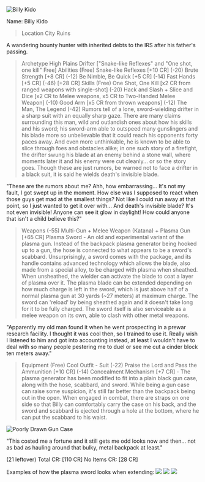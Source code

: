 ![Billy Kido](https://desu-usergeneratedcontent.xyz/tg/image/1688/22/1688226665122.jpg)

Name: Billy Kido
>Location
City Ruins

A wandering bounty hunter with inherited debts to the IRS after his father's passing. 

>Archetype
High Plains Drifter ["Snake-like Reflexes" and "One shot, one kill" Free]
>Abilities
(Free) Snake-like Reflexes [+10 CR]
(-20) Brute Strength [+8 CR]
(-12) Be Nimble, Be Quick [+5 CR]
(-14) Fast Hands [+5 CR]
(-46) [+28 CR]
>Skills
(Free) One Shot, One Kill [x2 CR from ranged weapons with single-shot]
(-20) Hack and Slash + Slice and Dice [x2 CR to Melee weapons, x5 CR to Two-Handed Melee Weapon]
(-10) Good Arm [x5 CR from thrown weapons]
(-12) The Man, The Legend
(-42)
Rumors tell of a lone, sword-wielding drifter in a sharp suit with an equally sharp gaze. There are many claims surrounding this man, wild and outlandish ones about how his skills and his sword; his sword-arm able to outspeed many gunslingers and his blade more so unbelievable that it could reach his opponents forty paces away. And even more unthinkable, he is known to be able to slice through foes and obstacles alike; in one such story of a firefight, the drifter swung his blade at an enemy behind a stone wall, where moments later it and his enemy were cut cleanly... or so the story goes. Though these are just rumors, be warned not to face a drifter in a black suit, it is said he wields death's invisible blade.

"These are the rumors about me? Ahh, how embarrassing... It's not my fault, I got swept up in the moment. How else was I supposed to react when those guys get mad at the smallest things? Not like I could run away at that point, so I just wanted to get it over with... And death's invisible blade? It's not even invisible! Anyone can see it glow in daylight! How could anyone that isn't a child believe this?"

>Weapons
(-55) Multi-Gun + Melee Weapon (Katana) + Plasma Gun [+65 CR]
Plasma Sword - An old and experimental variant of the plasma gun. Instead of the backpack plasma generator being hooked up to a gun, the hose is connected to what appears to be a sword's scabbard. Unsurprisingly, a sword comes with the package, and its handle contains advanced technology which allows the blade, also made from a special alloy, to be charged with plasma when sheathed. When unsheathed, the wielder can activate the blade to coat a layer of plasma over it. The plasma blade can be extended depending on how much charge is left in the sword, which is just above half of a normal plasma gun at 30 yards (~27 meters) at maximum charge. The sword can 'reload' by being sheathed again and it doesn't take long for it to be fully charged. The sword itself is also serviceable as a melee weapon on its own, able to clash with other metal weapons.

"Apparently my old man found it when he went prospecting in a prewar research facility. I thought it was cool then, so I trained to use it. Really wish I listened to him and got into accounting instead, at least I wouldn't have to deal with so many people pestering me to duel or see me cut a cinder block ten meters away."

>Equipment
(Free) Cool Outfit - Suit
(-22) Praise the Lord and Pass the Ammunition [+10 CR]
(-14) Concealment Mechanism [+7 CR] - The plasma generator has been modified to fit into a plain black gun case, along with the hose, scabbard, and sword. While being a gun case can raise some suspicion, it's still far better than the backpack being out in the open. When engaged in combat, there are straps on one side so that Billy can comfortably carry the case on his back, and the sword and scabbard is ejected through a hole at the bottom, where he can put the scabbard to his waist.

![Poorly Drawn Gun Case](https://desu-usergeneratedcontent.xyz/tg/image/1688/22/1688226768845.png)

"This costed me a fortune and it still gets me odd looks now and then... not as bad as hauling around that bulky, metal backpack at least."

(21 leftover)
Total CR: [110 CR]
No Items CR: [28 CR]

Examples of how the plasma sword looks when extending:
![](https://static.wikia.nocookie.net/worldtrigger/images/7/74/Tsuji_Senku_%2898%29.gif/revision/latest?cb=20220911001243)
![](https://static.wikia.nocookie.net/worldtrigger/images/e/ec/Ikoma_Senkus_Yuma.gif/revision/latest?cb=20220912051215)
![](https://static.wikia.nocookie.net/worldtrigger/images/c/cb/Murakami_senku.gif/revision/latest?cb=20211107163327)